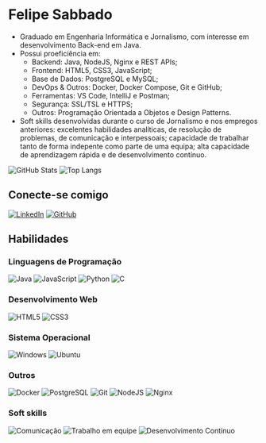 # Felipe Sabbado

- Graduado em Engenharia Informática e Jornalismo, com interesse em desenvolvimento Back-end em Java.
- Possui proeficiência em:
  - Backend: Java, NodeJS, Nginx e REST APIs;
  - Frontend: HTML5, CSS3, JavaScript;
  - Base de Dados: PostgreSQL e MySQL;
  - DevOps & Outros: Docker, Docker Compose, Git e GitHub;
  - Ferramentas: VS Code, IntelliJ e Postman;
  - Segurança: SSL/TSL e HTTPS;
  - Outros: Programação Orientada a Objetos e Design Patterns.
- Soft skills desenvolvidas durante o curso de Jornalismo e nos empregos anteriores: excelentes habilidades analíticas, de resolução de problemas, de comunicação e interpessoais; capacidade de trabalhar tanto de forma indepente como parte de uma equipa; alta capacidade de aprendizagem rápida e de desenvolvimento contínuo.

![GitHub Stats](https://github-readme-stats.vercel.app/api?username=felipesabbado&theme=transparent&show_icons=true&card_width=400)
![Top Langs](https://github-readme-stats.vercel.app/api/top-langs?username=felipesabbado&theme=transparent&hide=scss,blade&layout=compact&card_width=400)

## Conecte-se comigo
[![LinkedIn](https://img.shields.io/badge/LinkedIn-0077B5?style=for-the-badge&logo=linkedin&logoColor=white)](https://www.linkedin.com/in/felipe-sabbado/)
[![GitHub](https://img.shields.io/badge/GitHub-100000?style=for-the-badge&logo=github&logoColor=white)](https://github.com/felipesabbado)

## Habilidades
### Linguagens de Programação
![Java](https://img.shields.io/badge/java-%23ED8B00.svg?style=for-the-badge&logo=openjdk&logoColor=white)
![JavaScript](https://img.shields.io/badge/JavaScript-F7DF1E?style=for-the-badge&logo=javascript&logoColor=black)
![Python](https://img.shields.io/badge/python-3670A0?style=for-the-badge&logo=python&logoColor=ffdd54)
![C](https://img.shields.io/badge/C-00599C?style=for-the-badge&logo=c&logoColor=white)

### Desenvolvimento Web
![HTML5](https://img.shields.io/badge/HTML5-E34F26?style=for-the-badge&logo=html5&logoColor=white)
![CSS3](https://img.shields.io/badge/CSS3-1572B6?style=for-the-badge&logo=css3&logoColor=white)

### Sistema Operacional
![Windows](https://img.shields.io/badge/Windows-000?style=for-the-badge&logo=windows&logoColor=2CA5E0)
![Ubuntu](https://img.shields.io/badge/Ubuntu-E95420?style=for-the-badge&logo=ubuntu&logoColor=white)

### Outros
![Docker](https://img.shields.io/badge/docker-2496ED?style=for-the-badge&logo=docker&logoColor=white)
![PostgreSQL](https://img.shields.io/badge/PostgreSQL-4169E1?style=for-the-badge&logo=postgresql&logoColor=white)
![Git](https://img.shields.io/badge/GIT-E44C30?style=for-the-badge&logo=git&logoColor=white)
![NodeJS](https://img.shields.io/badge/node.js-6DA55F?style=for-the-badge&logo=node.js&logoColor=white)
![Nginx](https://img.shields.io/badge/NGINX-009639?style=for-the-badge&logo=nginx&logoColor=white)

### Soft skills
![Comunicação](https://img.shields.io/badge/Comunicação-000)
![Trabalho em equipe](https://img.shields.io/badge/Trabalho%20em%20equipe-000)
![Desenvolvimento Contínuo](https://img.shields.io/badge/Desenvolvimento%20Contínuo-000)
